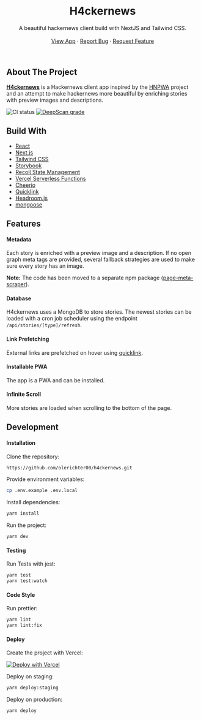 <!-- ![H4ckernews](./public/logo.png) -->

<br />
  <h1 align="center">H4ckernews</h1>

  <p align="center">
    A beautiful hackernews client build with NextJS and Tailwind CSS.
    <br />
    <br />
    <a href="https://h4ckernews.com/">View App</a>
    ·
    <a href="https://github.com/olerichter00/h4ckernews/issues">Report Bug</a>
    ·
    <a href="https://github.com/olerichter00/h4ckernews/issues">Request Feature</a>
  </p>
  <br />
</p>

## About The Project

[**H4ckernews**](https://h4ckernews.com/) is a Hackernews client app inspired by the [HNPWA](https://hnpwa.com/) project and an attempt to make hackernews more beautiful by enriching stories with preview images and descriptions.

![CI status](https://github.com/olerichter00/h4ckernews/workflows/CI/badge.svg)
[![DeepScan grade](https://deepscan.io/api/teams/11955/projects/14907/branches/288655/badge/grade.svg)](https://deepscan.io/dashboard#view=project&tid=11955&pid=14907&bid=288655)

## Build With

- [React](https://reactjs.org/)
- [Next.js](https://nextjs.org/)
- [Tailwind CSS](https://tailwindcss.com/)
- [Storybook](https://storybook.js.org/)
- [Recoil State Management](https://recoiljs.org/)
- [Vercel Serverless Functions](https://vercel.com/docs/serverless-functions/introduction)
- [Cheerio](https://cheerio.js.org/)
- [Quicklink](https://github.com/GoogleChromeLabs/quicklink)
- [Headroom.js](https://wicky.nillia.ms/headroom.js/)
- [mongoose](https://mongoosejs.com/)

## Features

#### Metadata

Each story is enriched with a preview image and a description. If no open graph meta tags are provided, several fallback strategies are used to make sure every story has an image.

**Note:** The code has been moved to a separate npm package ([page-meta-scraper](https://www.npmjs.com/package/page-meta-scraper)).

#### Database

H4ckernews uses a MongoDB to store stories. The newest stories can be loaded with a cron job scheduler using the endpoint `/api/stories/[type]/refresh`.

#### Link Prefetching

External links are prefetched on hover using [quicklink](https://github.com/GoogleChromeLabs/quicklink).

#### Installable PWA

The app is a PWA and can be installed.

#### Infinite Scroll

More stories are loaded when scrolling to the bottom of the page.

## Development

#### Installation

Clone the repository:

```sh
https://github.com/olerichter00/h4ckernews.git
```

Provide environment variables:

```sh
cp .env.example .env.local
```

Install dependencies:

```sh
yarn install
```

Run the project:

```sh
yarn dev
```

#### Testing

Run Tests with jest:

```sh
yarn test
yarn test:watch

```

#### Code Style

Run prettier:

```sh
yarn lint
yarn lint:fix
```

#### Deploy

Create the project with Vercel:

[![Deploy with Vercel](https://vercel.com/button)](https://vercel.com/new/git/external?repository-url=https%3A%2F%2Fgithub.com%2Folerichter00%2Fh4ckernews&project-name=h4ckernews&repository-name=h4ckernews)

Deploy on staging:

```sh
yarn deploy:staging
```

Deploy on production:

```sh
yarn deploy
```
